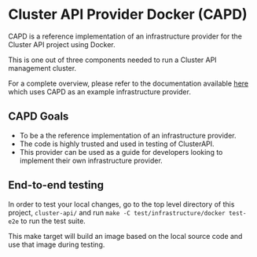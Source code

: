 # Cluster API Provider Docker (CAPD)

CAPD is a reference implementation of an infrastructure provider for the Cluster API project using Docker.

This is one out of three components needed to run a Cluster API management cluster.

For a complete overview, please refer to the documentation available [here](https://github.com/kubernetes-sigs/cluster-api-bootstrap-provider-kubeadm#cluster-api-bootstrap-provider-kubeadm) which uses CAPD as an example infrastructure provider.

## CAPD Goals

* To be a the reference implementation of an infrastructure provider.
* The code is highly trusted and used in testing of ClusterAPI.
* This provider can be used as a guide for developers looking to implement their own infrastructure provider.

## End-to-end testing

In order to test your local changes, go to the top level directory of this project, `cluster-api/` and run
`make -C test/infrastructure/docker test-e2e` to run the test suite.

This make target will build an image based on the local source code and use that image during testing.
